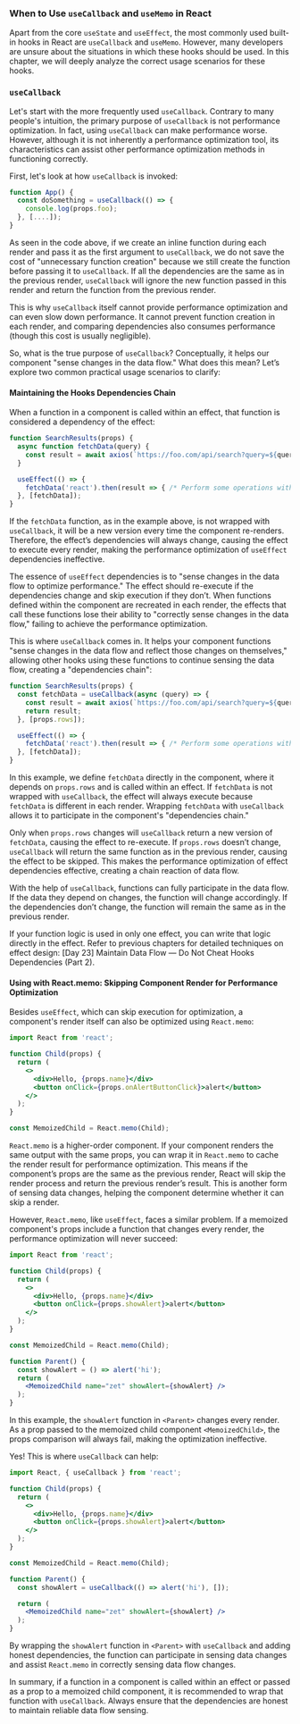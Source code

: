 ### When to Use `useCallback` and `useMemo` in React

Apart from the core `useState` and `useEffect`, the most commonly used built-in hooks in React are `useCallback` and `useMemo`. However, many developers are unsure about the situations in which these hooks should be used. In this chapter, we will deeply analyze the correct usage scenarios for these hooks.

### `useCallback`

Let's start with the more frequently used `useCallback`. Contrary to many people's intuition, the primary purpose of `useCallback` is not performance optimization. In fact, using `useCallback` can make performance worse. However, although it is not inherently a performance optimization tool, its characteristics can assist other performance optimization methods in functioning correctly.

First, let's look at how `useCallback` is invoked:

```jsx
function App() {
  const doSomething = useCallback(() => {
    console.log(props.foo);
  }, [....]);
}
```

As seen in the code above, if we create an inline function during each render and pass it as the first argument to `useCallback`, we do not save the cost of "unnecessary function creation" because we still create the function before passing it to `useCallback`. If all the dependencies are the same as in the previous render, `useCallback` will ignore the new function passed in this render and return the function from the previous render.

This is why `useCallback` itself cannot provide performance optimization and can even slow down performance. It cannot prevent function creation in each render, and comparing dependencies also consumes performance (though this cost is usually negligible).

So, what is the true purpose of `useCallback`? Conceptually, it helps our component "sense changes in the data flow." What does this mean? Let’s explore two common practical usage scenarios to clarify:

#### Maintaining the Hooks Dependencies Chain

When a function in a component is called within an effect, that function is considered a dependency of the effect:

```jsx
function SearchResults(props) {
  async function fetchData(query) {
    const result = await axios(`https://foo.com/api/search?query=${query}&rowsPerPage=${props.rows}`);
  }

  useEffect(() => {
    fetchData('react').then(result => { /* Perform some operations with data */ });
  }, [fetchData]);
}
```

If the `fetchData` function, as in the example above, is not wrapped with `useCallback`, it will be a new version every time the component re-renders. Therefore, the effect’s dependencies will always change, causing the effect to execute every render, making the performance optimization of `useEffect` dependencies ineffective.

The essence of `useEffect` dependencies is to "sense changes in the data flow to optimize performance." The effect should re-execute if the dependencies change and skip execution if they don’t. When functions defined within the component are recreated in each render, the effects that call these functions lose their ability to "correctly sense changes in the data flow," failing to achieve the performance optimization.

This is where `useCallback` comes in. It helps your component functions "sense changes in the data flow and reflect those changes on themselves," allowing other hooks using these functions to continue sensing the data flow, creating a "dependencies chain":

```jsx
function SearchResults(props) {
  const fetchData = useCallback(async (query) => {
    const result = await axios(`https://foo.com/api/search?query=${query}&rowsPerPage=${props.rows}`);
    return result;
  }, [props.rows]);

  useEffect(() => {
    fetchData('react').then(result => { /* Perform some operations with data */ });
  }, [fetchData]);
}
```

In this example, we define `fetchData` directly in the component, where it depends on `props.rows` and is called within an effect. If `fetchData` is not wrapped with `useCallback`, the effect will always execute because `fetchData` is different in each render. Wrapping `fetchData` with `useCallback` allows it to participate in the component's "dependencies chain."

Only when `props.rows` changes will `useCallback` return a new version of `fetchData`, causing the effect to re-execute. If `props.rows` doesn’t change, `useCallback` will return the same function as in the previous render, causing the effect to be skipped. This makes the performance optimization of effect dependencies effective, creating a chain reaction of data flow.

With the help of `useCallback`, functions can fully participate in the data flow. If the data they depend on changes, the function will change accordingly. If the dependencies don’t change, the function will remain the same as in the previous render.

If your function logic is used in only one effect, you can write that logic directly in the effect. Refer to previous chapters for detailed techniques on effect design: [Day 23] Maintain Data Flow — Do Not Cheat Hooks Dependencies (Part 2).

#### Using with React.memo: Skipping Component Render for Performance Optimization

Besides `useEffect`, which can skip execution for optimization, a component's render itself can also be optimized using `React.memo`:

```jsx
import React from 'react';

function Child(props) {
  return (
    <>
      <div>Hello, {props.name}</div>
      <button onClick={props.onAlertButtonClick}>alert</button>
    </>
  );
}

const MemoizedChild = React.memo(Child);
```

`React.memo` is a higher-order component. If your component renders the same output with the same props, you can wrap it in `React.memo` to cache the render result for performance optimization. This means if the component’s props are the same as the previous render, React will skip the render process and return the previous render’s result. This is another form of sensing data changes, helping the component determine whether it can skip a render.

However, `React.memo`, like `useEffect`, faces a similar problem. If a memoized component's props include a function that changes every render, the performance optimization will never succeed:

```jsx
import React from 'react';

function Child(props) {
  return (
    <>
      <div>Hello, {props.name}</div>
      <button onClick={props.showAlert}>alert</button>
    </>
  );
}

const MemoizedChild = React.memo(Child);

function Parent() {
  const showAlert = () => alert('hi');
  return (
    <MemoizedChild name="zet" showAlert={showAlert} />
  );
}
```

In this example, the `showAlert` function in `<Parent>` changes every render. As a prop passed to the memoized child component `<MemoizedChild>`, the props comparison will always fail, making the optimization ineffective.

Yes! This is where `useCallback` can help:

```jsx
import React, { useCallback } from 'react';

function Child(props) {
  return (
    <>
      <div>Hello, {props.name}</div>
      <button onClick={props.showAlert}>alert</button>
    </>
  );
}

const MemoizedChild = React.memo(Child);

function Parent() {
  const showAlert = useCallback(() => alert('hi'), []);

  return (
    <MemoizedChild name="zet" showAlert={showAlert} />
  );
}
```

By wrapping the `showAlert` function in `<Parent>` with `useCallback` and adding honest dependencies, the function can participate in sensing data changes and assist `React.memo` in correctly sensing data flow changes.

In summary, if a function in a component is called within an effect or passed as a prop to a memoized child component, it is recommended to wrap that function with `useCallback`. Always ensure that the dependencies are honest to maintain reliable data flow sensing.

